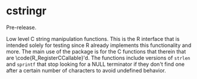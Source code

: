 # cstringr

Pre-release.

Low level C string manipulation functions.  This is the R interface that is intended solely for testing since R already implements this functionality and more.  The main use of the package is for the C functions that therein that are \code{R_RegisterCCallable}'d.  The functions include versions of `strlen` and `sprintf` that stop looking for a NULL terminator if they don't find one after a certain number of characters to avoid undefined behavior.
